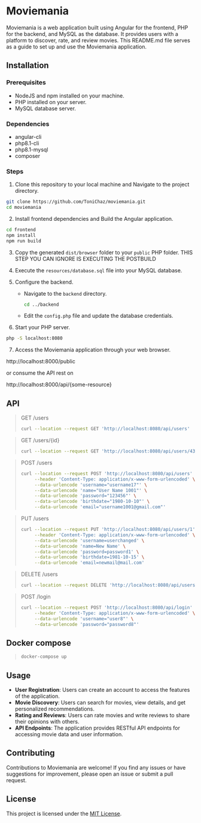# Moviemania

Moviemania is a web application built using Angular for the frontend, PHP for the backend, and MySQL as the database. 
It provides users with a platform to discover, rate, and review movies. 
This README.md file serves as a guide to set up and use the Moviemania application.

## Installation

### Prerequisites
- NodeJS and npm installed on your machine.
- PHP installed on your server.
- MySQL database server.

### Dependencies
- angular-cli
- php8.1-cli 
- php8.1-mysql
- composer

### Steps

1. Clone this repository to your local machine and Navigate to the project directory.
```sh
git clone https://github.com/ToniChaz/moviemania.git
cd moviemania
```

2. Install frontend dependencies and Build the Angular application.
```sh
cd frontend
npm install
npm run build
```

3. Copy the generated `dist/browser` folder to your `public` PHP folder. THIS STEP YOU CAN IGNORE IS EXECUTING THE POSTBUILD

4. Execute the `resources/database.sql` file into your MySQL database.

5. Configure the backend.

    - Navigate to the `backend` directory.

        ```sh
        cd ../backend
        ```

    - Edit the `config.php` file and update the database credentials.
    
6. Start your PHP server.
```sh
php -S localhost:8080
```

7. Access the Moviemania application through your web browser.

http://localhost:8000/public

or consume the API rest on

http://localhost:8000/api/{some-resource}


## API

>  GET /users
>  ```sh
>  curl --location --request GET 'http://localhost:8080/api/users'
>  ```

>  GET /users/{id}
>  ```sh
>  curl --location --request GET 'http://localhost:8080/api/users/43'
>  ```

>  POST /users
>  ```sh
>  curl --location --request POST 'http://localhost:8080/api/users' \
>       --header 'Content-Type: application/x-www-form-urlencoded' \
>       --data-urlencode 'username="username17"' \
>       --data-urlencode 'name="User Name 1001"' \
>       --data-urlencode 'password="123456"' \
>       --data-urlencode 'birthdate="1980-10-10"' \
>       --data-urlencode 'email="username1001@gmail.com"'
>  ```

>  PUT /users
>  ```sh
>  curl --location --request PUT 'http://localhost:8080/api/users/1' \
>       --header 'Content-Type: application/x-www-form-urlencoded' \
>       --data-urlencode 'username=userchanged' \
>       --data-urlencode 'name=New Name' \
>       --data-urlencode 'password=password1' \
>       --data-urlencode 'birthdate=1981-10-15' \
>       --data-urlencode 'email=newmail@mail.com'
>  ```

>  DELETE /users
>  ```sh
>  curl --location --request DELETE 'http://localhost:8080/api/users/2'
>  ```

>  POST /login
>  ```sh
>  curl --location --request POST 'http://localhost:8080/api/login' \
>       --header 'Content-Type: application/x-www-form-urlencoded' \
>       --data-urlencode 'username="user8"' \
>       --data-urlencode 'password="password8"'
>  ```

## Docker compose

>  ```sh
>  docker-compose up
>  ```

## Usage

- **User Registration**: Users can create an account to access the features of the application.
- **Movie Discovery**: Users can search for movies, view details, and get personalized recommendations.
- **Rating and Reviews**: Users can rate movies and write reviews to share their opinions with others.
- **API Endpoints**: The application provides RESTful API endpoints for accessing movie data and user information.

## Contributing

Contributions to Moviemania are welcome! If you find any issues or have suggestions for improvement, please open an issue or submit a pull request.

## License

This project is licensed under the [MIT License](LICENSE).



